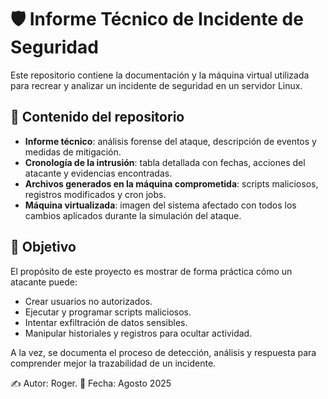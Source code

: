 # 🛡️ Informe Técnico de Incidente de Seguridad  

Este repositorio contiene la documentación y la máquina virtual utilizada para recrear y analizar un incidente de seguridad en un servidor Linux.  

## 📂 Contenido del repositorio  

- **Informe técnico**: análisis forense del ataque, descripción de eventos y medidas de mitigación.  
- **Cronología de la intrusión**: tabla detallada con fechas, acciones del atacante y evidencias encontradas.  
- **Archivos generados en la máquina comprometida**: scripts maliciosos, registros modificados y cron jobs.  
- **Máquina virtualizada**: imagen del sistema afectado con todos los cambios aplicados durante la simulación del ataque.  

## 🎯 Objetivo  

El propósito de este proyecto es mostrar de forma práctica cómo un atacante puede:  

- Crear usuarios no autorizados.  
- Ejecutar y programar scripts maliciosos.  
- Intentar exfiltración de datos sensibles.  
- Manipular historiales y registros para ocultar actividad.  

A la vez, se documenta el proceso de detección, análisis y respuesta para comprender mejor la trazabilidad de un incidente.  

✍️ Autor: Roger. 
📅 Fecha: Agosto 2025  
